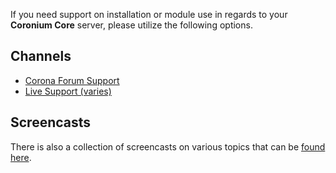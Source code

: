 If you need support on installation or module use in regards to your __Coronium Core__ server, please utilize the following options.

## Channels

 - [Corona Forum Support](https://forums.coronalabs.com/forum/643-coronium/)
 - [Live Support (varies)](https://discord.gg/gKjAJ7g)

## Screencasts

 There is also a collection of screencasts on various topics that can be [found here](screencasts/).